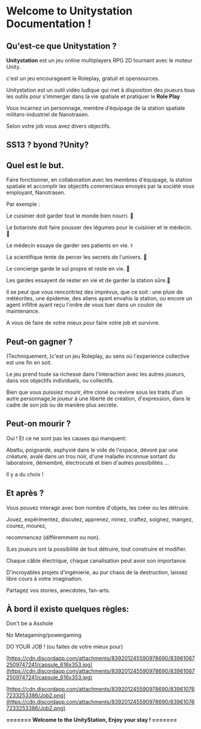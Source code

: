 ﻿
# Welcome to Unitystation Documentation ! #
## Qu'est-ce que Unitystation ? ##

**Unitystation** est un jeu online multiplayers RPG 2D tournant avec le moteur Unity.

c'est un jeu encourageant le Roleplay, gratuit et opensources.

Unitystation est un outil vidéo ludique qui met à disposition des joueurs tous les outils pour s’immerger dans la vie spatiale et pratiquer le **Role Play**


Vous incarnez un personnage, membre d’équipage de la station spatiale militaro-industriel de Nanotrasen.

Selon votre job vous avez divers objectifs.

## SS13 ? byond ?Unity? ##


## Quel est le but. ##

Faire fonctionner, en collaboration avec les membres d'équipage, la station spatiale et accomplir les objectifs commerciaux envoyés par la société vous employant, Nanotrasen.

  

Par exemple :

Le cuisinier doit garder tout le monde bien nourri. :cut_of_meat:

Le botaniste doit faire pousser des légumes pour le cuisinier et le médecin. :seedling:

Le médecin essaye de garder ses patients en vie. :medical_symbol:

La scientifique tente de percer les secrets de l'univers. :microscope:

Le concierge garde le sol propre et reste en vie. :broom:

Les gardes essayent de rester en vie et de garder la station sûre.:police_officer:

  

Il se peut que vous rencontriez des imprévus, que ce soit : une pluie de météorites, une épidemie, des aliens ayant envahis la station, ou encore un agent infiltré ayant reçu l'ordre de vous tuer dans un couloir de maintenance.

  

A vous de faire de votre mieux pour faire votre job et survivre.

  

  

## Peut-on gagner ? ##

(Techniquement, )c'est un jeu Roleplay, au sens où l'experience collective est une fin en soit.

Le jeu prend toute sa richesse dans l'interaction avec les autres joueurs,  dans vos objectifs individuels, ou collectifs.

  

Bien que vous puissiez mourir, être cloné ou revivre sous les traits d'un autre personnage,le joueur à une liberté de création, d'expression, dans le cadre de son job ou de manière plus secrète.

  

## Peut-on mourir ? ##

Oui ! Et ce ne sont pas les causes qui manquent:

Abattu, poignardé, asphyxié dans le vide de l'espace, dévoré par une créature, avalé dans un trou noir, d'une maladie inconnue sortant du laboratoire, démembré, électrocuté et bien d'autres possibilités ...

Il y a du choix !

  

## Et après ? ##

Vous pouvez interagir avec bon nombre d'objets, les créer ou les détruire.

Jouez, expérimentez, discutez, apprenez, minez, craftez, soignez, mangez, courez, mourez,

recommencez (différemment ou non).

(Les joueurs ont la possibilité de tout détruire, tout construire et modifier.

Chaque câble électrique, chaque canalisation peut avoir son importance.

D'incroyables projets d'ingénierie, au pur chaos de la destruction, laissez libre cours à votre imagination.

Partagez vos stories, anecdotes, fan-arts.

  

  

## **À bord il existe quelques règles:** ##

Don't be a Asshole

No Metagaming/powergaming

DO YOUR JOB ! (ou faites de votre mieux pour)

[https://cdn.discordapp.com/attachments/839201245590978690/839610672509747241/capsule_616x353.jpg](https://cdn.discordapp.com/attachments/839201245590978690/839610672509747241/capsule_616x353.jpg)

[https://cdn.discordapp.com/attachments/839201245590978690/839610767233253386/Job2.png](https://cdn.discordapp.com/attachments/839201245590978690/839610767233253386/Job2.png)

  

**======= __Welcome to the UnityStation, Enjoy your stay__ ! =======**
